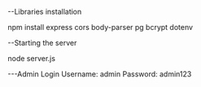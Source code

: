 --Libraries installation

npm install express cors body-parser pg bcrypt dotenv

--Starting the server

node server.js

---Admin Login
Username: admin
Password: admin123